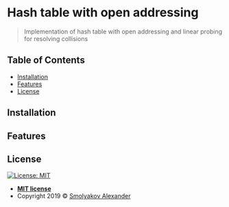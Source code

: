 # Hash table with open addressing

> Implementation of hash table with open addressing and linear probing for resolving collisions

## Table of Contents
- [Installation](#installation)
- [Features](#features)
- [License](#license)

## Installation
## Features
## License
[![License: MIT](https://img.shields.io/badge/License-MIT-yellow.svg)](https://opensource.org/licenses/MIT)

- **[MIT license](http://opensource.org/licenses/mit-license.php)**
- Copyright 2019 © <a href="https://github.com/sphinx414" target="_blank">Smolyakov Alexander</a>

